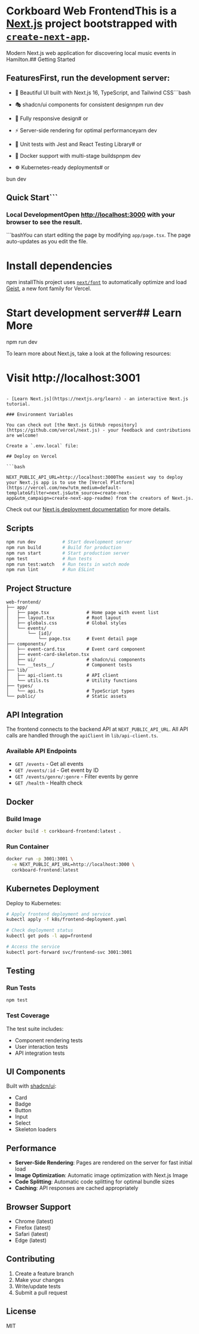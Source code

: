 # Corkboard Web FrontendThis is a [Next.js](https://nextjs.org) project bootstrapped with [`create-next-app`](https://nextjs.org/docs/app/api-reference/cli/create-next-app).



Modern Next.js web application for discovering local music events in Hamilton.## Getting Started



## FeaturesFirst, run the development server:



- 🎨 Beautiful UI built with Next.js 16, TypeScript, and Tailwind CSS```bash

- 🎭 shadcn/ui components for consistent designnpm run dev

- 📱 Fully responsive design# or

- ⚡ Server-side rendering for optimal performanceyarn dev

- 🧪 Unit tests with Jest and React Testing Library# or

- 🐳 Docker support with multi-stage buildspnpm dev

- ☸️ Kubernetes-ready deployments# or

bun dev

## Quick Start```



### Local DevelopmentOpen [http://localhost:3000](http://localhost:3000) with your browser to see the result.



```bashYou can start editing the page by modifying `app/page.tsx`. The page auto-updates as you edit the file.

# Install dependencies

npm installThis project uses [`next/font`](https://nextjs.org/docs/app/building-your-application/optimizing/fonts) to automatically optimize and load [Geist](https://vercel.com/font), a new font family for Vercel.



# Start development server## Learn More

npm run dev

To learn more about Next.js, take a look at the following resources:

# Visit http://localhost:3001

```- [Next.js Documentation](https://nextjs.org/docs) - learn about Next.js features and API.

- [Learn Next.js](https://nextjs.org/learn) - an interactive Next.js tutorial.

### Environment Variables

You can check out [the Next.js GitHub repository](https://github.com/vercel/next.js) - your feedback and contributions are welcome!

Create a `.env.local` file:

## Deploy on Vercel

```bash

NEXT_PUBLIC_API_URL=http://localhost:3000The easiest way to deploy your Next.js app is to use the [Vercel Platform](https://vercel.com/new?utm_medium=default-template&filter=next.js&utm_source=create-next-app&utm_campaign=create-next-app-readme) from the creators of Next.js.

```

Check out our [Next.js deployment documentation](https://nextjs.org/docs/app/building-your-application/deploying) for more details.

## Scripts

```bash
npm run dev          # Start development server
npm run build        # Build for production
npm run start        # Start production server
npm test             # Run tests
npm run test:watch   # Run tests in watch mode
npm run lint         # Run ESLint
```

## Project Structure

```
web-frontend/
├── app/
│   ├── page.tsx              # Home page with event list
│   ├── layout.tsx            # Root layout
│   ├── globals.css           # Global styles
│   └── events/
│       └── [id]/
│           └── page.tsx      # Event detail page
├── components/
│   ├── event-card.tsx        # Event card component
│   ├── event-card-skeleton.tsx
│   ├── ui/                   # shadcn/ui components
│   └── __tests__/            # Component tests
├── lib/
│   ├── api-client.ts         # API client
│   └── utils.ts              # Utility functions
├── types/
│   └── api.ts                # TypeScript types
└── public/                   # Static assets
```

## API Integration

The frontend connects to the backend API at `NEXT_PUBLIC_API_URL`. All API calls are handled through the `apiClient` in `lib/api-client.ts`.

### Available API Endpoints

- `GET /events` - Get all events
- `GET /events/:id` - Get event by ID
- `GET /events/genre/:genre` - Filter events by genre
- `GET /health` - Health check

## Docker

### Build Image

```bash
docker build -t corkboard-frontend:latest .
```

### Run Container

```bash
docker run -p 3001:3001 \
  -e NEXT_PUBLIC_API_URL=http://localhost:3000 \
  corkboard-frontend:latest
```

## Kubernetes Deployment

Deploy to Kubernetes:

```bash
# Apply frontend deployment and service
kubectl apply -f k8s/frontend-deployment.yaml

# Check deployment status
kubectl get pods -l app=frontend

# Access the service
kubectl port-forward svc/frontend-svc 3001:3001
```

## Testing

### Run Tests

```bash
npm test
```

### Test Coverage

The test suite includes:
- Component rendering tests
- User interaction tests
- API integration tests

## UI Components

Built with [shadcn/ui](https://ui.shadcn.com/):
- Card
- Badge
- Button
- Input
- Select
- Skeleton loaders

## Performance

- **Server-Side Rendering**: Pages are rendered on the server for fast initial load
- **Image Optimization**: Automatic image optimization with Next.js Image
- **Code Splitting**: Automatic code splitting for optimal bundle sizes
- **Caching**: API responses are cached appropriately

## Browser Support

- Chrome (latest)
- Firefox (latest)
- Safari (latest)
- Edge (latest)

## Contributing

1. Create a feature branch
2. Make your changes
3. Write/update tests
4. Submit a pull request

## License

MIT

